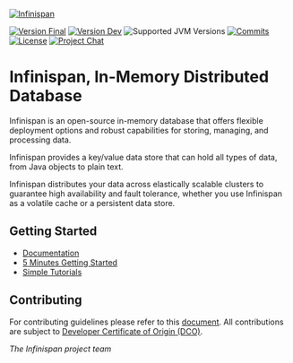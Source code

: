 [![Infinispan](https://design.jboss.org/infinispan/logo/final/PNG/infinispan_logo_rgb_lightbluewhite_darkblue_600px.png)](https://infinispan.org/) 

[![Version Final](https://img.shields.io/maven-central/v/org.infinispan/infinispan-core?logo=apache-maven&style=for-the-badge&versionPrefix=15.0)](https://central.sonatype.com/artifact/org.infinispan/infinispan-core/versions)
[![Version Dev](https://img.shields.io/maven-central/v/org.infinispan/infinispan-core?logo=apache-maven&style=for-the-badge&versionPrefix=15.1)](https://central.sonatype.com/artifact/org.infinispan/infinispan-core/versions)
![Supported JVM Versions](https://img.shields.io/badge/JVM-17--23-brightgreen.svg?style=for-the-badge&logo=openjdk)
[![Commits](https://img.shields.io/github/commit-activity/m/infinispan/infinispan.svg?label=commits&style=for-the-badge&logo=git&logoColor=white)](https://github.com/infinispan/infinispan/pulse)
[![License](https://img.shields.io/github/license/infinispan/infinispan?style=for-the-badge&logo=apache)](https://www.apache.org/licenses/LICENSE-2.0)
[![Project Chat](https://img.shields.io/badge/zulip-join_chat-pink.svg?style=for-the-badge&logo=zulip)](https://infinispan.zulipchat.com/)


# Infinispan, In-Memory Distributed Database #

Infinispan is an open-source in-memory database that offers flexible deployment options and 
robust capabilities for storing, managing, and processing data. 

Infinispan provides a key/value data store that can hold all types of data, 
from Java objects to plain text. 

Infinispan distributes your data across elastically 
scalable clusters to guarantee high availability and fault tolerance,
whether you use Infinispan as a volatile cache or a persistent data store.


## Getting Started

* [Documentation](https://infinispan.org/)
* [5 Minutes Getting Started](https://infinispan.org/get-started/)
* [Simple Tutorials](https://github.com/infinispan/infinispan-simple-tutorials)

## Contributing

For contributing guidelines please refer to this [document](CONTRIBUTING.md). All contributions are subject to [Developer Certificate of Origin (DCO)](https://developercertificate.org/).

*The Infinispan project team*
